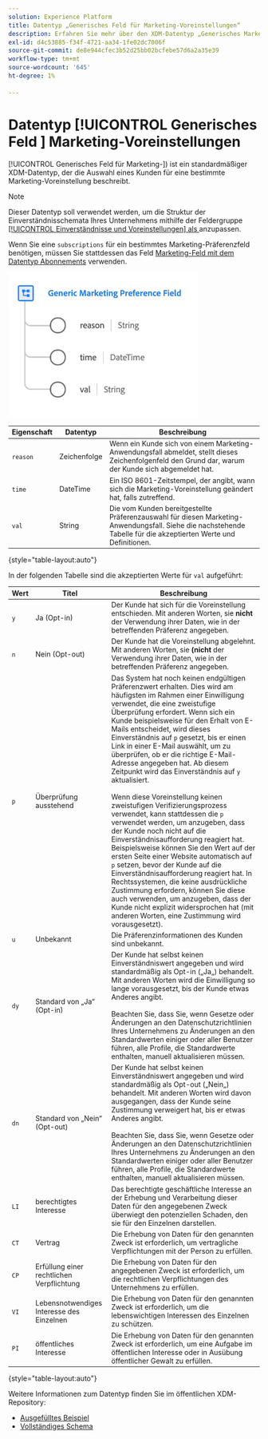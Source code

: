 ```yaml
---
solution: Experience Platform
title: Datentyp „Generisches Feld für Marketing-Voreinstellungen“
description: Erfahren Sie mehr über den XDM-Datentyp „Generisches Marketing-Präferenzfeld“.
exl-id: d4c53885-f34f-4721-aa34-1fe02dc7006f
source-git-commit: de8e944cfec3b52d25bb02bcfebe57d6a2a35e39
workflow-type: tm+mt
source-wordcount: '645'
ht-degree: 1%

---
```


# Datentyp [!UICONTROL Generisches Feld ] Marketing-Voreinstellungen

[!UICONTROL Generisches Feld für Marketing-]) ist ein standardmäßiger XDM-Datentyp, der die Auswahl eines Kunden für eine bestimmte Marketing-Voreinstellung beschreibt.

>[!NOTE]
>
>Dieser Datentyp soll verwendet werden, um die Struktur der Einverständnisschemata Ihres Unternehmens mithilfe der Feldergruppe [[!UICONTROL Einverständnisse und Voreinstellungen] als ](../field-groups/profile/consents.md) anzupassen.
>
>Wenn Sie eine `subscriptions` für ein bestimmtes Marketing-Präferenzfeld benötigen, müssen Sie stattdessen das Feld [Marketing-Feld mit dem Datentyp Abonnements](./marketing-field-subscriptions.md) verwenden.

![](../images/data-types/marketing-field.png)

| Eigenschaft | Datentyp | Beschreibung |
| --- | --- | --- |
| `reason` | Zeichenfolge | Wenn ein Kunde sich von einem Marketing-Anwendungsfall abmeldet, stellt dieses Zeichenfolgenfeld den Grund dar, warum der Kunde sich abgemeldet hat. |
| `time` | DateTime | Ein ISO 8601-Zeitstempel, der angibt, wann sich die Marketing-Voreinstellung geändert hat, falls zutreffend. |
| `val` | String | Die vom Kunden bereitgestellte Präferenzauswahl für diesen Marketing-Anwendungsfall. Siehe die nachstehende Tabelle für die akzeptierten Werte und Definitionen. |

{style="table-layout:auto"}

In der folgenden Tabelle sind die akzeptierten Werte für `val` aufgeführt:

| Wert | Titel | Beschreibung |
| --- | --- | --- |
| `y` | Ja (Opt-in) | Der Kunde hat sich für die Voreinstellung entschieden. Mit anderen Worten, sie **nicht** der Verwendung ihrer Daten, wie in der betreffenden Präferenz angegeben. |
| `n` | Nein (Opt-out) | Der Kunde hat die Voreinstellung abgelehnt. Mit anderen Worten, sie **(nicht** der Verwendung ihrer Daten, wie in der betreffenden Präferenz angegeben. |
| `p` | Überprüfung ausstehend | Das System hat noch keinen endgültigen Präferenzwert erhalten. Dies wird am häufigsten im Rahmen einer Einwilligung verwendet, die eine zweistufige Überprüfung erfordert. Wenn sich ein Kunde beispielsweise für den Erhalt von E-Mails entscheidet, wird dieses Einverständnis auf `p` gesetzt, bis er einen Link in einer E-Mail auswählt, um zu überprüfen, ob er die richtige E-Mail-Adresse angegeben hat. Ab diesem Zeitpunkt wird das Einverständnis auf `y` aktualisiert.<br><br>Wenn diese Voreinstellung keinen zweistufigen Verifizierungsprozess verwendet, kann stattdessen die `p` verwendet werden, um anzugeben, dass der Kunde noch nicht auf die Einverständnisaufforderung reagiert hat. Beispielsweise können Sie den Wert auf der ersten Seite einer Website automatisch auf `p` setzen, bevor der Kunde auf die Einverständnisaufforderung reagiert hat. In Rechtssystemen, die keine ausdrückliche Zustimmung erfordern, können Sie diese auch verwenden, um anzugeben, dass der Kunde nicht explizit widersprochen hat (mit anderen Worten, eine Zustimmung wird vorausgesetzt). |
| `u` | Unbekannt | Die Präferenzinformationen des Kunden sind unbekannt. |
| `dy` | Standard von „Ja“ (Opt-in) | Der Kunde hat selbst keinen Einverständniswert angegeben und wird standardmäßig als Opt-in („Ja„) behandelt. Mit anderen Worten wird die Einwilligung so lange vorausgesetzt, bis der Kunde etwas Anderes angibt.<br><br>Beachten Sie, dass Sie, wenn Gesetze oder Änderungen an den Datenschutzrichtlinien Ihres Unternehmens zu Änderungen an den Standardwerten einiger oder aller Benutzer führen, alle Profile, die Standardwerte enthalten, manuell aktualisieren müssen. |
| `dn` | Standard von „Nein“ (Opt-out) | Der Kunde hat selbst keinen Einverständniswert angegeben und wird standardmäßig als Opt-out („Nein„) behandelt. Mit anderen Worten wird davon ausgegangen, dass der Kunde seine Zustimmung verweigert hat, bis er etwas Anderes angibt.<br><br>Beachten Sie, dass Sie, wenn Gesetze oder Änderungen an den Datenschutzrichtlinien Ihres Unternehmens zu Änderungen an den Standardwerten einiger oder aller Benutzer führen, alle Profile, die Standardwerte enthalten, manuell aktualisieren müssen. |
| `LI` | berechtigtes Interesse | Das berechtigte geschäftliche Interesse an der Erhebung und Verarbeitung dieser Daten für den angegebenen Zweck überwiegt den potenziellen Schaden, den sie für den Einzelnen darstellen. |
| `CT` | Vertrag | Die Erhebung von Daten für den genannten Zweck ist erforderlich, um vertragliche Verpflichtungen mit der Person zu erfüllen. |
| `CP` | Erfüllung einer rechtlichen Verpflichtung | Die Erhebung von Daten für den angegebenen Zweck ist erforderlich, um die rechtlichen Verpflichtungen des Unternehmens zu erfüllen. |
| `VI` | Lebensnotwendiges Interesse des Einzelnen | Die Erhebung von Daten für den genannten Zweck ist erforderlich, um die lebenswichtigen Interessen des Einzelnen zu schützen. |
| `PI` | öffentliches Interesse | Die Erhebung von Daten für den genannten Zweck ist erforderlich, um eine Aufgabe im öffentlichen Interesse oder in Ausübung öffentlicher Gewalt zu erfüllen. |

{style="table-layout:auto"}

Weitere Informationen zum Datentyp finden Sie im öffentlichen XDM-Repository:

* [Ausgefülltes Beispiel](https://github.com/adobe/xdm/blob/master/components/datatypes/consent/marketing-field-basic.example.1.json)
* [Vollständiges Schema](https://github.com/adobe/xdm/blob/master/components/datatypes/consent/marketing-field-basic.schema.json)
